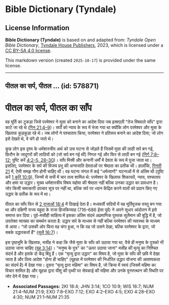# Bible Dictionary (Tyndale)

## License Information

**Bible Dictionary (Tyndale)** is based on and adapted from: _Tyndale Open Bible Dictionary_, [Tyndale House Publishers](https://tyndaleopenresources.com/), 2023, which is licensed under a [CC BY-SA 4.0 license](https://creativecommons.org/licenses/by-sa/4.0/legalcode.en).

This markdown version (created `2025-10-17`) is provided under the same license.



--------------------------------

## पीतल का सर्प, पीतल ... (id: 578871)

पीतल का सर्प, पीतल का साँप
==========================

वह मूर्ति का टुकड़ा जिसे परमेश्वर ने मूसा को बनाने का आदेश दिया जब इस्राएली "तेज विषवाले साँप" द्वारा काटे जा रहे थे ([गिन 21:4–9](https://ref.ly/Num21:4-Num21:9))। सर्पों को न्याय के रूप में भेजा गया था क्योंकि लोग परमेश्वर और मूसा के खिलाफ कुड़कुड़ा रहे थे। जब लोगों ने पश्चाताप किया, परमेश्वर ने प्रतिरूप बनाने का आदेश दिया; जो लोग इसे देखते थे, वे चंगे हो जाते थे।

कुछ लोग इस दृश्य के धर्मशास्त्रीय अर्थ को उस घटना से जोड़ते हैं जिसमें मूसा की लाठी सर्प बन गई, फ़िरौन के जादूगरों की लाठियों को (जो सर्प बन गई थीं) निगल गई और फिर से लाठी बन गई ([निर्ग 7:8–12](https://ref.ly/Exod7:8-Exod7:12); पुष्टि करें [4:2–5, 28–30](https://ref.ly/Exod4:2-Exod4:5,Exod4:28-Exod4:30))। साँप मिस्री और कनानी धर्मों में देवता के रूप में पूजा जाता था। इसलिए, परमेश्वर के सर्प की विजय प्रभु की अन्यजाति देवताओं पर श्रेष्ठता का प्रतीक थी। हालाँकि, [गिनती 21](https://ref.ly/Num21:1-Num21:35) में, ऐसी समझ गौण होनी चाहिए थी। वह घटना जंगल में कई "धर्मत्यागों" घटनाओं में से अंतिम थी (पुष्टि करें [1 कुरि 10:9](https://ref.ly/1Cor10:9)), जिनमें से सभी में चार तत्व शामिल थे: परमेश्वर के खिलाफ शिकायतें, न्याय, पश्चाताप और क्षमा या उद्धार। मुख्य धर्मशास्त्रीय विषय यहोवा की श्रेष्ठता नहीं बल्कि उनका उद्धार का प्रावधान है। जोर किसी चमत्कारी उपचार सूत्र पर नहीं था, बल्कि सर्प पर ध्यान केंद्रित करने वालों को प्रदान किए गए उद्धार के प्रतीक के रूप में था।

पीतल का साँप फिर से [2 राजाओं 18:4](https://ref.ly/2Kgs18:4) में दिखाई देता है। मध्यवर्ती सदियों में यह मूर्तिपूजक वस्तु बन गया था और दक्षिणी राज्य यहूदा के राजा हिजकिय्याह (716–686 ईसा पूर्व) ने अपने सुधार आंदोलन में इसे समाप्त कर दिया। पूर्व\-मसीही साहित्य में इसका अंतिम संदर्भ अप्रमाणिक पुस्तक सुलैमान की बुद्धि में है, जो उपरोक्त व्याख्या का समर्थन करता है: उद्धार सर्प के माध्यम से नहीं बल्कि परमेश्वर की व्यवस्था के माध्यम से आया। “जो उसकी ओर फिरा वह चंगा हुआ, न कि वह जो उसने देखा, बल्कि परमेश्वर के द्वारा, जो सबके उद्धारकर्ता हैं” ([सुलै 16:7](https://ref.ly/Wis16:7))।

इस पृष्ठभूमि के खिलाफ, मसीह ने कहा कि जैसे मूसा के साँप को उठाया गया था, वैसे ही मनुष्य के पुत्रको भी उठाया जाना चाहिए ([यूह 3:14](https://ref.ly/John3:14))। "मनुष्य के पुत्र" का "ऊपर उठाया जाना" मसीह की मृत्यु का निश्चित संदर्भ है और इसके दो केंद्र बिंदु हैं। एक "मृत्यु द्वारा उद्धार" का विषय है, जो मूसा के साँप की छवि में देखा जाता है और दिव्य आदेश "होना ही चाहिए" (यूहन्ना में परमेश्वर की निर्धारित उद्धार योजना की आवश्यकता का संदर्भ है) में देखा गया। दूसरा "मृत्यु द्वारा महिमा" का विषय है, जो क्रिया में स्वयं (जिसमें महिमा का विचार शामिल है) और यूहन्ना द्वारा यीशु की पृथ्वी पर सेवकाई की महिमा और उनके पुनरुत्थान की स्थिति पर जोर देने में देखा गया।

* **Associated Passages:** 2KI 18:4; JHN 3:14; 1CO 10:9; WIS 16:7; NUM 21:4–NUM 21:9; EXO 7:8–EXO 7:12; EXO 4:2–EXO 4:5; EXO 4:28–EXO 4:30; NUM 21:1–NUM 21:35


